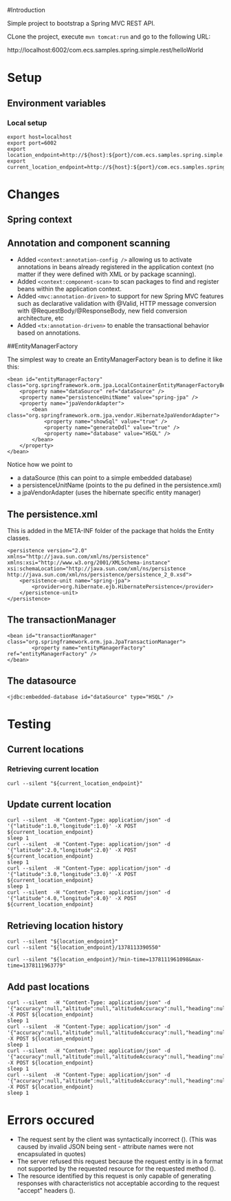 #Introduction

Simple project to bootstrap a Spring MVC REST API.

CLone the project, execute `mvn tomcat:run` and go to the following URL:

http://localhost:6002/com.ecs.samples.spring.simple.rest/helloWorld

# Setup

## Environment variables

### Local setup
	
	export host=localhost
	export port=6002
	export location_endpoint=http://${host}:${port}/com.ecs.samples.spring.simple.rest/location
	export current_location_endpoint=http://${host}:${port}/com.ecs.samples.spring.simple.rest/currentLocation

# Changes 

## Spring context

## Annotation and component scanning

- Added `<context:annotation-config />` allowing us to activate annotations in beans already registered in the application context (no matter if they were defined with XML or by package scanning).
- Added `<context:component-scan>` to scan packages to find and register beans within the application context.
- Added `<mvc:annotation-driven>` to support for new Spring MVC features such as declarative validation with @Valid, HTTP message conversion with @RequestBody/@ResponseBody, new field conversion architecture, etc
- Added `<tx:annotation-driven>` to enable the transactional behavior based on annotations.


##EntityManagerFactory

The simplest way to create an EntityManagerFactory bean is to define it like this:
	
	<bean id="entityManagerFactory" class="org.springframework.orm.jpa.LocalContainerEntityManagerFactoryBean">
		<property name="dataSource" ref="dataSource" />
		<property name="persistenceUnitName" value="spring-jpa" />
		<property name="jpaVendorAdapter">
			<bean class="org.springframework.orm.jpa.vendor.HibernateJpaVendorAdapter">
				<property name="showSql" value="true" />
				<property name="generateDdl" value="true" />
				<property name="database" value="HSQL" />
			</bean>
		</property>
	</bean>
    
Notice how we point to

- a dataSource (this can point to a simple embedded database)
- a persistenceUnitName (points to the pu defined in the persistence.xml)
- a jpaVendorAdapter (uses the hibernate specific entity manager)

## The persistence.xml

This is added in the META-INF folder of the package that holds the Entity classes.

	<persistence version="2.0" xmlns="http://java.sun.com/xml/ns/persistence" xmlns:xsi="http://www.w3.org/2001/XMLSchema-instance" xsi:schemaLocation="http://java.sun.com/xml/ns/persistence http://java.sun.com/xml/ns/persistence/persistence_2_0.xsd">
		<persistence-unit name="spring-jpa">
			<provider>org.hibernate.ejb.HibernatePersistence</provider>
		</persistence-unit>
	</persistence>


## The transactionManager

	<bean id="transactionManager" class="org.springframework.orm.jpa.JpaTransactionManager">
			<property name="entityManagerFactory" ref="entityManagerFactory" />
	</bean>
    
## The datasource

	<jdbc:embedded-database id="dataSource" type="HSQL" />    
	
	
# Testing

## Current locations

### Retrieving current location
	curl --silent "${current_location_endpoint}"

## Update current location 

	curl --silent  -H "Content-Type: application/json" -d '{"latitude":1.0,"longitude":1.0}' -X POST ${current_location_endpoint}
	sleep 1
	curl --silent  -H "Content-Type: application/json" -d '{"latitude":2.0,"longitude":2.0}' -X POST ${current_location_endpoint}
	sleep 1
	curl --silent  -H "Content-Type: application/json" -d '{"latitude":3.0,"longitude":3.0}' -X POST ${current_location_endpoint}
	sleep 1
	curl --silent  -H "Content-Type: application/json" -d '{"latitude":4.0,"longitude":4.0}' -X POST ${current_location_endpoint}

## Retrieving location history

	curl --silent "${location_endpoint}"
	curl --silent "${location_endpoint}/1378113390550"
	
	curl --silent "${location_endpoint}/?min-time=1378111961098&max-time=1378111963779"

## Add past locations


	

	curl --silent  -H "Content-Type: application/json" -d '{"accuracy":null,"altitude":null,"altitudeAccuracy":null,"heading":null,"latitude":10.0,"longitude":10.0,"speed":null,"timestampMs":1378112866695}' -X POST ${location_endpoint}
	sleep 1
	curl --silent  -H "Content-Type: application/json" -d '{"accuracy":null,"altitude":null,"altitudeAccuracy":null,"heading":null,"latitude":20.0,"longitude":20.0,"speed":null,"timestampMs":1378112869730}' -X POST ${location_endpoint}
	sleep 1
	curl --silent  -H "Content-Type: application/json" -d '{"accuracy":null,"altitude":null,"altitudeAccuracy":null,"heading":null,"latitude":30.0,"longitude":30.0,"speed":null,"timestampMs":1378112872770}' -X POST ${location_endpoint}
	sleep 1
	curl --silent  -H "Content-Type: application/json" -d '{"accuracy":null,"altitude":null,"altitudeAccuracy":null,"heading":null,"latitude":40.0,"longitude":40.0,"speed":null,"timestampMs":1378113390550}' -X POST ${location_endpoint}
	sleep 1


# Errors occured

- The request sent by the client was syntactically incorrect ().
(This was caused by invalid JSON being sent - attribute names were not encapsulated in quotes)
- The server refused this request because the request entity is in a format not supported by the requested resource for the requested method ().
- The resource identified by this request is only capable of generating responses with characteristics not acceptable according to the request "accept" headers ().


